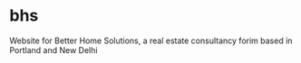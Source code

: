 # bhs
Website for Better Home Solutions, a real estate consultancy forim based in Portland and New Delhi
